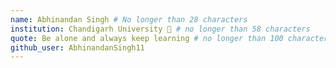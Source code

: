 ```yaml
---
name: Abhinandan Singh # No longer than 28 characters
institution: Chandigarh University 🚩 # no longer than 58 characters
quote: Be alone and always keep learning # no longer than 100 characters, avoid using quotes(") to guarantee the format remains the same.
github_user: AbhinandanSingh11
---
```

